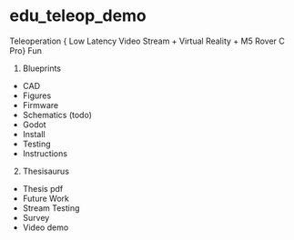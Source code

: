 # edu_teleop_demo
Teleoperation { Low Latency Video Stream + Virtual Reality + M5 Rover C Pro} Fun


1. Blueprints

- CAD
- Figures
- Firmware
- Schematics (todo)
- Godot
- Install
- Testing
- Instructions

2. Thesisaurus

- Thesis pdf
- Future Work
- Stream Testing
- Survey
- Video demo

